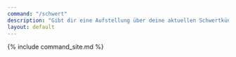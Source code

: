```yaml
---
command: "/schwert"
description: "Gibt dir eine Aufstellung über deine aktuellen Schwertkünste."
layout: default
---
```

{% include command_site.md %}
